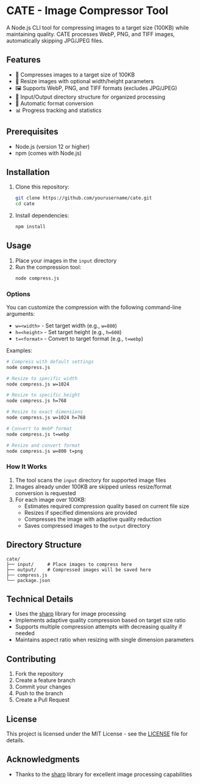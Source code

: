 # CATE - Image Compressor Tool

A Node.js CLI tool for compressing images to a target size (100KB) while maintaining quality. CATE processes WebP, PNG, and TIFF images, automatically skipping JPG/JPEG files.

## Features

- 🎯 Compresses images to a target size of 100KB
- 📐 Resize images with optional width/height parameters
- 🖼️ Supports WebP, PNG, and TIFF formats (excludes JPG/JPEG)
- 📁 Input/Output directory structure for organized processing
- 🔄 Automatic format conversion
- 📊 Progress tracking and statistics

## Prerequisites

- Node.js (version 12 or higher)
- npm (comes with Node.js)

## Installation

1. Clone this repository:
   ```bash
   git clone https://github.com/yourusername/cate.git
   cd cate
   ```

2. Install dependencies:
   ```bash
   npm install
   ```

## Usage

1. Place your images in the `input` directory
2. Run the compression tool:
   ```bash
   node compress.js
   ```

### Options

You can customize the compression with the following command-line arguments:

- `w=<width>` - Set target width (e.g., `w=800`)
- `h=<height>` - Set target height (e.g., `h=600`)
- `t=<format>` - Convert to target format (e.g., `t=webp`)

Examples:
```bash
# Compress with default settings
node compress.js

# Resize to specific width
node compress.js w=1024

# Resize to specific height
node compress.js h=768

# Resize to exact dimensions
node compress.js w=1024 h=768

# Convert to WebP format
node compress.js t=webp

# Resize and convert format
node compress.js w=800 t=png
```

### How It Works

1. The tool scans the `input` directory for supported image files
2. Images already under 100KB are skipped unless resize/format conversion is requested
3. For each image over 100KB:
   - Estimates required compression quality based on current file size
   - Resizes if specified dimensions are provided
   - Compresses the image with adaptive quality reduction
   - Saves compressed images to the `output` directory

## Directory Structure

```
cate/
├── input/     # Place images to compress here
├── output/    # Compressed images will be saved here
├── compress.js
└── package.json
```

## Technical Details

- Uses the [sharp](https://github.com/lovell/sharp) library for image processing
- Implements adaptive quality compression based on target size ratio
- Supports multiple compression attempts with decreasing quality if needed
- Maintains aspect ratio when resizing with single dimension parameters

## Contributing

1. Fork the repository
2. Create a feature branch
3. Commit your changes
4. Push to the branch
5. Create a Pull Request

## License

This project is licensed under the MIT License - see the [LICENSE](LICENSE) file for details.

## Acknowledgments

- Thanks to the [sharp](https://github.com/lovell/sharp) library for excellent image processing capabilities